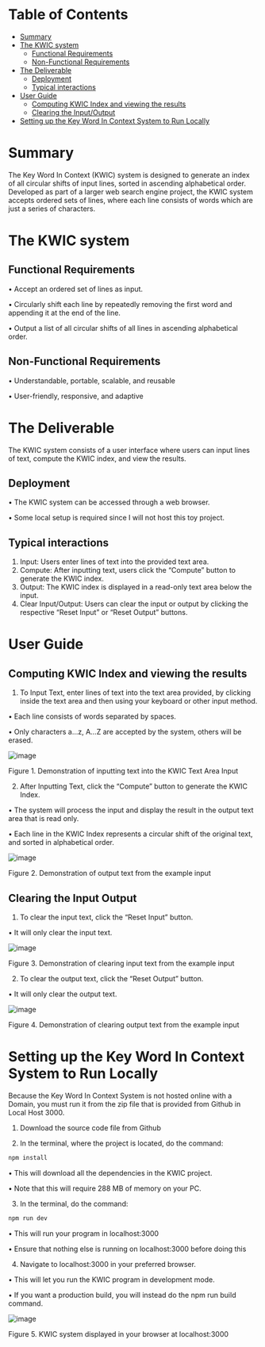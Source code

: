 # Table of Contents

- [Summary](#summary)
- [The KWIC system](#the-kwic-system)
  * [Functional Requirements](#functional-requirements)
  * [Non-Functional Requirements](#non-functional-requirements)
- [The Deliverable](#the-deliverable)
  * [Deployment](#deployment)
  * [Typical interactions](#typical-interactions)
- [User Guide](#user-guide)
  * [Computing KWIC Index and viewing the results](#computing-kwic-index-and-viewing-the-results)
  * [Clearing the Input/Output](#clearing-the-input-output)
- [Setting up the Key Word In Context System to Run Locally](#setting-up-the-key-word-in-context-system-to-run-locally)

# Summary

The Key Word In Context (KWIC) system is designed to generate an index of all circular shifts of input lines, sorted in ascending alphabetical order. Developed as part of a larger web search engine project, the KWIC system accepts ordered sets of lines, where each line consists of words which are just a series of characters.

# The KWIC system

## Functional Requirements

•	Accept an ordered set of lines as input.

•	Circularly shift each line by repeatedly removing the first word and appending it at the end of the line.

•	Output a list of all circular shifts of all lines in ascending alphabetical order.

## Non-Functional Requirements

•	Understandable, portable, scalable, and reusable

•	User-friendly, responsive, and adaptive

# The Deliverable

The KWIC system consists of a user interface where users can input lines of text, compute the KWIC index, and view the results.

## Deployment

•	The KWIC system can be accessed through a web browser.

•	Some local setup is required since I will not host this toy project.

## Typical interactions

1.	Input: Users enter lines of text into the provided text area.
2.	Compute: After inputting text, users click the “Compute” button to generate the KWIC index.
3.	Output: The KWIC index is displayed in a read-only text area below the input.
4.	Clear Input/Output: Users can clear the input or output by clicking the respective “Reset Input” or “Reset Output” buttons.

# User Guide

## Computing KWIC Index and viewing the results

1.	To Input Text, enter lines of text into the text area provided, by clicking inside the text area and then using your keyboard or other input method.

•	Each line consists of words separated by spaces.

•	Only characters a…z, A…Z are accepted by the system, others will be erased.

![image](https://github.com/Nellak2017/Software-Architecture-A3-A4/assets/46159829/7fee1a57-81e3-4698-9b47-e4005df249b3)

Figure 1. Demonstration of inputting text into the KWIC Text Area Input 
 

2.	After Inputting Text, click the “Compute” button to generate the KWIC Index.

•	The system will process the input and display the result in the output text area that is read only.

•	Each line in the KWIC Index represents a circular shift of the original text, and sorted in alphabetical order.

![image](https://github.com/Nellak2017/Software-Architecture-A3-A4/assets/46159829/b1a16ad2-7543-463e-8b43-6a9b00378d29) 

Figure 2. Demonstration of output text from the example input
 
## Clearing the Input Output

1.	To clear the input text, click the “Reset Input” button.

•	It will only clear the input text.

![image](https://github.com/Nellak2017/Software-Architecture-A3-A4/assets/46159829/00440150-2211-464e-bd05-1277bcad592e) 

Figure 3. Demonstration of clearing input text from the example input

2.	To clear the output text, click the “Reset Output” button.

•	It will only clear the output text.

![image](https://github.com/Nellak2017/Software-Architecture-A3-A4/assets/46159829/420f9eb8-29ed-4989-8742-c497c7e20689) 

Figure 4. Demonstration of clearing output text from the example input
 
# Setting up the Key Word In Context System to Run Locally

Because the Key Word In Context System is not hosted online with a Domain, you must run it from the zip file that is provided from Github in Local Host 3000.

1.	Download the source code file from Github

2.	In the terminal, where the project is located, do the command:

```bash
npm install
```

•	This will download all the dependencies in the KWIC project.

•	Note that this will require 288 MB of memory on your PC.

3.	In the terminal, do the command:

```bash
npm run dev
```

•	This will run your program in localhost:3000

•	Ensure that nothing else is running on localhost:3000 before doing this

4.	Navigate to localhost:3000 in your preferred browser.

•	This will let you run the KWIC program in development mode.

•	If you want a production build, you will instead do the npm run build command.
 
![image](https://github.com/Nellak2017/Software-Architecture-A3-A4/assets/46159829/1e7507e7-e982-496e-994c-97c3b479de49)

Figure 5. KWIC system displayed in your browser at localhost:3000
